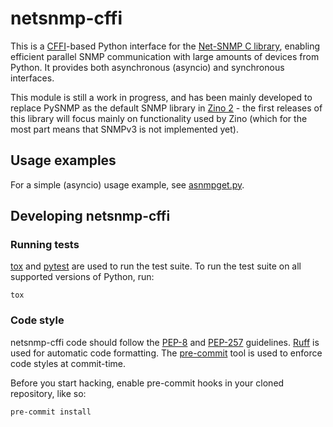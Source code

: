 # netsnmp-cffi

This is a [CFFI](https://cffi.readthedocs.io/en/stable/)-based Python interface
for the [Net-SNMP C library](http://www.net-snmp.org/), enabling efficient
parallel SNMP communication with large amounts of devices from Python.  It
provides both asynchronous (asyncio) and synchronous interfaces.

This module is still a work in progress, and has been mainly developed to
replace PySNMP as the default SNMP library in [Zino
2](https://github.com/Uninett/zino) - the first releases of this library will
focus mainly on functionality used by Zino (which for the most part means that
SNMPv3 is not implemented yet).


## Usage examples

For a simple (asyncio) usage example, see
[asnmpget.py](./src/netsnmpy/programs/asnmpget.py).

## Developing netsnmp-cffi

### Running tests

[tox](https://tox.wiki/) and [pytest](https://pytest.org/) are used to run the
test suite. To run the test suite on all supported versions of Python, run:

```shell
tox
```

### Code style

netsnmp-cffi code should follow the [PEP-8](https://peps.python.org/pep-0008/) and
[PEP-257](https://peps.python.org/pep-0257/)
guidelines. [Ruff](https://docs.astral.sh/ruff/) is used for automatic code
formatting. The [pre-commit](https://pre-commit.com/) tool is used to enforce
code styles at commit-time.

Before you start hacking, enable pre-commit hooks in your cloned repository,
like so:

```shell
pre-commit install
```
